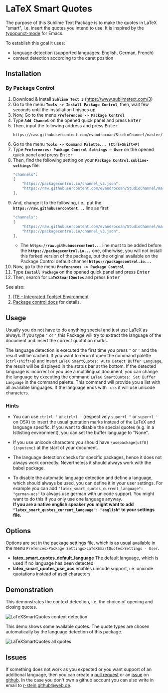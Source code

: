 # LaTeX Smart Quotes

The purpose of this Sublime Text Package is to make the quotes in LaTeX "smart", i.e. insert the quotes you intend to use.
It is inspired by the [typopunct-mode](http://www.emacswiki.org/emacs/typopunct.el) for Emacs.

To establish this goal it uses:

- language detection (supported languages: English, German, French)
- context detection according to the caret position


## Installation

### By Package Control

1. Download & Install **`Sublime Text 3`** (https://www.sublimetext.com/3)
1. Go to the menu **`Tools -> Install Package Control`**, then,
    wait few seconds until the installation finishes up
1. Now,
    Go to the menu **`Preferences -> Package Control`**
1. Type **`Add Channel`** on the opened quick panel and press <kbd>Enter</kbd>
1. Then,
    input the following address and press <kbd>Enter</kbd>
    ```
    https://raw.githubusercontent.com/evandrocoan/StudioChannel/master/channel.json
    ```
1. Go to the menu **`Tools -> Command Palette...
    (Ctrl+Shift+P)`**
1. Type **`Preferences:
    Package Control Settings – User`** on the opened quick panel and press <kbd>Enter</kbd>
1. Then,
    find the following setting on your **`Package Control.sublime-settings`** file:
    ```js
    "channels":
    [
        "https://packagecontrol.io/channel_v3.json",
        "https://raw.githubusercontent.com/evandrocoan/StudioChannel/master/channel.json",
    ],
    ```
1. And,
    change it to the following, i.e.,
    put the **`https://raw.githubusercontent...`** line as first:
    ```js
    "channels":
    [
        "https://raw.githubusercontent.com/evandrocoan/StudioChannel/master/channel.json",
        "https://packagecontrol.io/channel_v3.json",
    ],
    ```
    * The **`https://raw.githubusercontent...`** line must to be added before the **`https://packagecontrol.io...`** one, otherwise,
      you will not install this forked version of the package,
      but the original available on the Package Control default channel **`https://packagecontrol.io...`**
1. Now,
    go to the menu **`Preferences -> Package Control`**
1. Type **`Install Package`** on the opened quick panel and press <kbd>Enter</kbd>
1. Then,
    search for **`LaTeXSmartQuotes`** and press <kbd>Enter</kbd>

See also:

1. [ITE - Integrated Toolset Environment](https://github.com/evandrocoan/ITE)
1. [Package control docs](https://packagecontrol.io/docs/usage) for details.


## Usage

Usually you do not have to do anything special and just use LaTeX as always.
If you type `"` or `'` this Package will try to extract the language of the document and insert the correct quotation marks.

The language detection is executed the first time you press `"` or `'` and the result will be cached.
If you want to rerun it open the command palette (`ctrl+shift+p`) and insert `LaTeX SmartQuotes: Auto Detect Buffer Language`, the result will be displayed in the status bar at the bottom.
If the detected language is incorrect or you use a multilingual document, you can change the language by executing the command `LaTeX SmartQuotes: Set Buffer Language` in the command palette. This command will provide you a list with all available languages. If the language ends with `-ucs` it will use unicode characters.

### Hints

- You can use `ctrl+l "` or `ctrl+l '` (respectively `super+l "` or `super+l '` on OSX) to insert the usual quotation marks instead of the LaTeX and language specific.
  If you want to disable the special quotes (e.g. in a lstlisting environment), you can set the buffer language to "None".

- If you use unicode characters you should have `\usepackage[utf8]{inputenc}` at the start of your document.

- The language detection checks for specific packages, hence it does not always work correctly. Nevertheless it should always work with the babel package.

- To disable the automatic language detection and define a language, which should always be used, you can define it in your user settings. For example you can add `"latex_smart_quotes_current_language": "german-ucs"` to always use german with unicode support. You might want to do this if you only use one language anyway.<br>
  **If you are a native english speaker you might want to add `"latex_smart_quotes_current_language": "english"` to your settings file.**


## Options

Options are set in the package settings file, which is as usual available in the menu `Prefences>Package Settings>LaTeXSmartQuotes>Settings - User`.

- __latex_smart_quotes_default_language__ The default language, which is used if no language has been detected
- __latex_smart_quotes_use_ucs__ enables unicode support, i.e. unicode quotations instead of ascii characters


## Demonstration

This demonstrates the context detection, i.e. the choice of opening and closing quotes.

![LaTeXSmartQuotes context detection](https://cloud.githubusercontent.com/assets/12573621/9733030/9648d91e-5628-11e5-94c9-cf55cf51bdc6.gif)

This demo shows some available quotes. The quote types are chosen automatically by the language detection of this package.

![LaTeXSmartQuotes all quotes](https://cloud.githubusercontent.com/assets/12573621/9706476/4f9f1de0-54e6-11e5-8bfe-b4625c8e6c76.gif)


## Issues

If something does not work as you expected or you want support of an additional language, then you can create a [pull request](https://github.com/r-stein/sublime-text-latex-smart-quotes/pulls) or an [issue](https://github.com/r-stein/sublime-text-latex-smart-quotes/issues) on [github](https://github.com/r-stein/sublime-text-latex-smart-quotes).
In the case you don't own a github account you can also write in email to [r-stein.github@web.de](mailto:r-stein.github@web.de).
